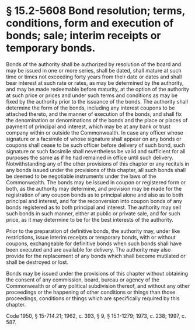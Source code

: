 # § 15.2-5608 Bond resolution; terms, conditions, form and execution of bonds; sale; interim receipts or temporary bonds.

<p>Bonds of the authority shall be authorized by resolution of the board and may be issued in one or more series, shall be dated, shall mature at such time or times not exceeding forty years from their date or dates and shall bear interest at such rate or rates, as may be determined by the authority, and may be made redeemable before maturity, at the option of the authority at such price or prices and under such terms and conditions as may be fixed by the authority prior to the issuance of the bonds. The authority shall determine the form of the bonds, including any interest coupons to be attached thereto, and the manner of execution of the bonds, and shall fix the denomination or denominations of the bonds and the place or places of payment of principal and interest, which may be at any bank or trust company within or outside the Commonwealth. In case any officer whose signature or a facsimile of whose signature shall appear on any bonds or coupons shall cease to be such officer before delivery of such bond, such signature or such facsimile shall nevertheless be valid and sufficient for all purposes the same as if he had remained in office until such delivery. Notwithstanding any of the other provisions of this chapter or any recitals in any bonds issued under the provisions of this chapter, all such bonds shall be deemed to be negotiable instruments under the laws of the Commonwealth. The bonds may be issued in coupon or registered form or both, as the authority may determine, and provision may be made for the registration of any coupon bonds as to principal alone and also as to both principal and interest, and for the reconversion into coupon bonds of any bonds registered as to both principal and interest. The authority may sell such bonds in such manner, either at public or private sale, and for such price, as it may determine to be for the best interests of the authority.</p><p>Prior to the preparation of definitive bonds, the authority may, under like restrictions, issue interim receipts or temporary bonds, with or without coupons, exchangeable for definitive bonds when such bonds shall have been executed and are available for delivery. The authority may also provide for the replacement of any bonds which shall become mutilated or shall be destroyed or lost.</p><p>Bonds may be issued under the provisions of this chapter without obtaining the consent of any commission, board, bureau or agency of the Commonwealth or of any political subdivision thereof, and without any other proceedings or the happening of other conditions or things than those proceedings, conditions or things which are specifically required by this chapter.</p><p>Code 1950, § 15-714.21; 1962, c. 393, § 9, § 15.1-1279; 1973, c. 238; 1997, c. 587.</p>